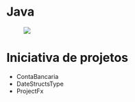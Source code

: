 # Java
 <!DOCTYPE html>
 <html>
 <head> 
    <meta charset="utf-8">
    
</head>
<body>
<div id="img-topo">
<figure><img src="https://cdn.icon-icons.com/icons2/2699/PNG/512/java_logo_icon_168609.png"/></figure>
    <h1>Iniciativa de projetos</h1>
</div>
    <ul>
        <li>ContaBancaria</li>
        <li>DateStructsType</li>
        <li>ProjectFx</li>
    </ul>
</body>
 </html>
